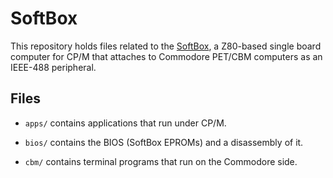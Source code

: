 # SoftBox

This repository holds files related to the
[SoftBox](http://mikenaberezny.com/hardware/pet-cbm/sse-softbox-z80-computer/),
a Z80-based single board computer for CP/M that attaches to
Commodore PET/CBM computers as an IEEE-488 peripheral.

## Files

 - `apps/` contains applications that run under CP/M.

 - `bios/` contains the BIOS (SoftBox EPROMs) and a disassembly of it.

 - `cbm/` contains terminal programs that run on the Commodore side.
